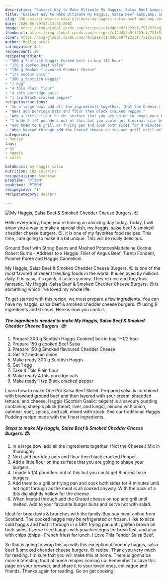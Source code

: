 ```yaml
---
description: "Easiest Way to Make Ultimate My Haggis, Salsa Beef &amp;amp; Smoked Chedder Cheese Burgers. 😍"
title: "Easiest Way to Make Ultimate My Haggis, Salsa Beef &amp;amp; Smoked Chedder Cheese Burgers. 😍"
slug: 936-easiest-way-to-make-ultimate-my-haggis-salsa-beef-and-amp-smoked-chedder-cheese-burgers
date: 2020-05-29T02:33:38.890Z
image: https://img-global.cpcdn.com/recipes/c14ddb3a9ff223cf/751x532cq70/my-haggis-salsa-beef-smoked-chedder-cheese-burgers-😍-recipe-main-photo.jpg
thumbnail: https://img-global.cpcdn.com/recipes/c14ddb3a9ff223cf/751x532cq70/my-haggis-salsa-beef-smoked-chedder-cheese-burgers-😍-recipe-main-photo.jpg
cover: https://img-global.cpcdn.com/recipes/c14ddb3a9ff223cf/751x532cq70/my-haggis-salsa-beef-smoked-chedder-cheese-burgers-😍-recipe-main-photo.jpg
author: Mollie Gross
ratingvalue: 4.1
reviewcount: 10
recipeingredient:
- "300 g Scottish Haggis Cooked boil in bag 112 hour"
- "150 g cooked Beef Salsa"
- "150 g Smoked flavoured Chedder Cheese"
- "1/2 medium onion"
- "300 g Scottish Haggis"
- "1 egg"
- "4 Tbls Plain flour"
- "4 tbls porridge oats"
- "1 tsp Black cracked pepper"
recipeinstructions:
- "In a large bowl add all the ingredients together. (Not the Cheese.) Mix in thoroughly"
- "Next add porridge oats and flour then black cracked Pepper."
- "Add a little flour on the surface that you are going to shape your burgers."
- "I made 5 1/4 pounders out of this but you could get 8 normal size burgers."
- "Add them to a grill or frying pan and cook both sides for 4 minutes until hot right through as the meat is all cooked anyway. With the back of a tbls dig slightly hollow for the cheese"
- "When heated through add the Grated cheese on top and grill until melted. Add to your favourite burger buns and serve hot with salad."
categories:
- Recipe
tags:
- my
- haggis
- salsa

katakunci: my haggis salsa 
nutrition: 102 calories
recipecuisine: American
preptime: "PT39M"
cooktime: "PT50M"
recipeyield: "1"
recipecategory: Dessert

---
```



![My Haggis, Salsa Beef &amp; Smoked Chedder Cheese Burgers. 😍](https://img-global.cpcdn.com/recipes/c14ddb3a9ff223cf/751x532cq70/my-haggis-salsa-beef-smoked-chedder-cheese-burgers-😍-recipe-main-photo.jpg)

Hello everybody, hope you're having an amazing day today. Today, I will show you a way to make a special dish, my haggis, salsa beef &amp; smoked chedder cheese burgers. 😍. It is one of my favorites food recipes. This time, I am going to make it a bit unique. This will be really delicious.

Ground Beef with String Beans and Mashed PotatoesMadeleine Cocina. Robert Burns - Address to a Haggis. Fillet of Angus Beef, Turnip Fondant, Pomme Puree and Haggis Cannelloni.

My Haggis, Salsa Beef &amp; Smoked Chedder Cheese Burgers. 😍 is one of the most favored of recent trending foods in the world. It is enjoyed by millions daily. It is easy, it's quick, it tastes yummy. They're nice and they look fantastic. My Haggis, Salsa Beef &amp; Smoked Chedder Cheese Burgers. 😍 is something which I've loved my whole life.


To get started with this recipe, we must prepare a few ingredients. You can have my haggis, salsa beef &amp; smoked chedder cheese burgers. 😍 using 9 ingredients and 6 steps. Here is how you cook it.

<!--inarticleads1-->

##### The ingredients needed to make My Haggis, Salsa Beef &amp; Smoked Chedder Cheese Burgers. 😍:

1. Prepare 300 g Scottish Haggis Cooked( boil in bag 1+1/2 hour
1. Prepare 150 g cooked Beef Salsa
1. Prepare 150 g Smoked flavoured Chedder Cheese
1. Get 1/2 medium onion
1. Make ready 300 g Scottish Haggis
1. Get 1 egg
1. Take 4 Tbls Plain flour
1. Make ready 4 tbls porridge oats
1. Make ready 1 tsp Black cracked pepper


Learn how to make One Pot Salsa Beef Skillet. Prepared salsa is combined with browned ground beef and then layered with sour cream, shredded lettuce, and cheese. Haggis (Scottish Gaelic: taigeis) is a savoury pudding containing sheep&#39;s pluck (heart, liver, and lungs), minced with onion, oatmeal, suet, spices, and salt, mixed with stock. See our traditional Haggis Pudding recipe made with the finest ingredients. 

<!--inarticleads2-->

##### Steps to make My Haggis, Salsa Beef &amp; Smoked Chedder Cheese Burgers. 😍:

1. In a large bowl add all the ingredients together. (Not the Cheese.) Mix in thoroughly
1. Next add porridge oats and flour then black cracked Pepper.
1. Add a little flour on the surface that you are going to shape your burgers.
1. I made 5 1/4 pounders out of this but you could get 8 normal size burgers.
1. Add them to a grill or frying pan and cook both sides for 4 minutes until hot right through as the meat is all cooked anyway. With the back of a tbls dig slightly hollow for the cheese
1. When heated through add the Grated cheese on top and grill until melted. Add to your favourite burger buns and serve hot with salad.


Ideal for breakfasts &amp; brunches with the family-Buy buy meat online from Scotland. The cooked haggis may be refrigerated or frozen. I like to slice cold haggis and heat it through in a DRY frying pan until golden brown on both sides. I serve fried haggis with poached eggs for breakfast, and also with chips (chips= French fries) for lunch. I Love This Tender Salsa Beef. 

So that is going to wrap this up with this exceptional food my haggis, salsa beef &amp; smoked chedder cheese burgers. 😍 recipe. Thank you very much for reading. I'm sure that you will make this at home. There is gonna be more interesting food at home recipes coming up. Remember to save this page on your browser, and share it to your loved ones, colleague and friends. Thanks again for reading. Go on get cooking!
